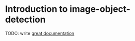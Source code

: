 # Introduction to image-object-detection

TODO: write [great documentation](http://jacobian.org/writing/what-to-write/)
